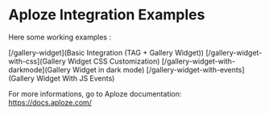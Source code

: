 # Aploze Integration Examples

Here some working examples :

[/gallery-widget](Basic Integration (TAG + Gallery Widget))
[/gallery-widget-with-css](Gallery Widget CSS Customization)
[/gallery-widget-with-darkmode](Gallery Widget in dark mode)
[/gallery-widget-with-events](Gallery Widget With JS Events)

For more informations, go to Aploze documentation: https://docs.aploze.com/
